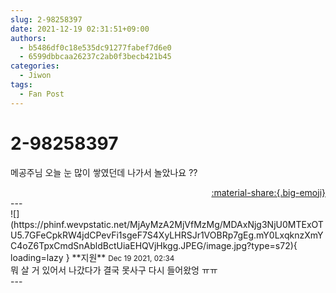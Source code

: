 ```yaml
---
slug: 2-98258397
date: 2021-12-19 02:31:51+09:00
authors:
  - b5486df0c18e535dc91277fabef7d6e0
  - 6599dbbcaa26237c2ab0f3becb421b45
categories:
  - Jiwon
tags:
  - Fan Post
---
```


# 2-98258397

<div class="post-container" markdown="1">
<div class="content-container md-sidebar__scrollwrap" markdown="1">

메공주님 오늘 눈 많이 쌓였던데 나가서 놀았나요 ??

</div>
</div>

<div style="text-align: right;" markdown="1">
<a href="https://weverse.io/fromis9/fanpost/2-98258397" style="text-align: right;">:material-share:{.big-emoji}</a>
</div>
---

<div class="comments-container md-sidebar__scrollwrap" markdown="1">
<div class="comment" markdown="1">
<div class='id-container' markdown="1">
![](https://phinf.wevpstatic.net/MjAyMzA2MjVfMzMg/MDAxNjg3NjU0MTExOTU5.7GFeCpkRW4jdCPevFi1sgeF7S4XyLHRSJr1VOBRp7gEg.mY0LxqknzXmYC4oZ6TpxCmdSnAbldBctUiaEHQVjHkgg.JPEG/image.jpg?type=s72){ loading=lazy }
**<span class="artist">지원</span>** <small>Dec 19 2021, 02:34</small><br>
</div>
<div class='comment-body' markdown="1">
뭐 살 거 있어서 나갔다가 결국 못사구 다시 들어왔엉 ㅠㅠ
</div>
</div>
</div>
---
